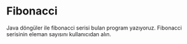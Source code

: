 # Fibonacci

Java döngüler ile fibonacci serisi bulan program yazıyoruz. Fibonacci serisinin eleman sayısını kullanıcıdan alın.
